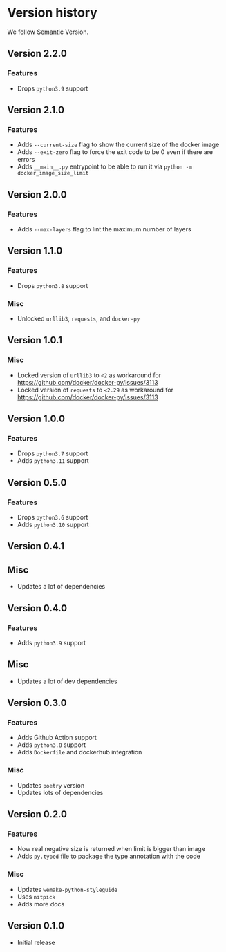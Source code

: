 # Version history

We follow Semantic Version.


## Version 2.2.0

### Features

- Drops `python3.9` support


## Version 2.1.0

### Features

- Adds `--current-size` flag to show the current size of the docker image
- Adds `--exit-zero` flag to force the exit code
  to be 0 even if there are errors
- Adds `__main__.py` entrypoint to be able to run
  it via `python -m docker_image_size_limit`


## Version 2.0.0

### Features

- Adds `--max-layers` flag to lint the maximum number of layers


## Version 1.1.0

### Features

- Drops `python3.8` support

### Misc

- Unlocked `urllib3`, `requests`, and `docker-py`


## Version 1.0.1

### Misc

- Locked version of `urllib3` to `<2` as workaround for https://github.com/docker/docker-py/issues/3113
- Locked version of `requests` to `<2.29`  as workaround for https://github.com/docker/docker-py/issues/3113


## Version 1.0.0

### Features

- Drops `python3.7` support
- Adds `python3.11` support


## Version 0.5.0

### Features

- Drops `python3.6` support
- Adds `python3.10` support


## Version 0.4.1

## Misc

- Updates a lot of dependencies


## Version 0.4.0

### Features

- Adds `python3.9` support

## Misc

- Updates a lot of dev dependencies


## Version 0.3.0

### Features

- Adds Github Action support
- Adds `python3.8` support
- Adds `Dockerfile` and dockerhub integration

### Misc

- Updates `poetry` version
- Updates lots of dependencies


## Version 0.2.0

### Features

- Now real negative size is returned when limit is bigger than image
- Adds `py.typed` file to package the type annotation with the code

### Misc

- Updates `wemake-python-styleguide`
- Uses `nitpick`
- Adds more docs


## Version 0.1.0

- Initial release
